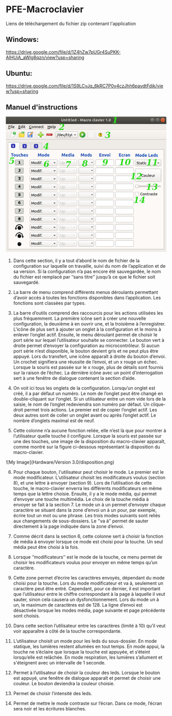 # PFE-Macroclavier

Liens de téléchargement du fichier zip contenant l'application

## __Windows:__ 
https://drive.google.com/file/d/1Z4hZw7pUGr4SuPKK-AIHUiA_aWlg8qzn/view?usp=sharing

## __Ubuntu:__
https://drive.google.com/file/d/1S9LCvJq_6kRC7P0y4czJhh6paydtFdjk/view?usp=sharing

## __Manuel d'instructions__


![My Image](Software/Pictures/macro-clavier.png)


1. Dans cette section, il y a tout d’abord le nom de fichier de la configuration sur laquelle on travaille, suivi du nom de l’application et de sa version. Si la configuration n’a pas encore été sauvegardée, le nom du fichier est remplacé par ‘’sans titre’’ jusqu’à ce que le fichier soit sauvegardé.

2. La barre de menu comprend différents menus déroulants permettant d’avoir accès à toutes les fonctions disponibles dans l’application. Les fonctions sont classées par types. 

3. La barre d’outils comprend des raccourcis pour les actions utilisées les plus fréquemment. La première icône sert à créer une nouvelle configuration, la deuxième à en ouvrir une, et la troisième à l’enregistrer. L'icône de plus sert à ajouter un onglet à la configuration et le moins à enlever l’onglet actif. Ensuite, le menu déroulant permet de choisir le port série sur lequel l’utilisateur souhaite se connecter. Le bouton vert à droite permet d’envoyer la configuration au microcontrôleur. Si aucun port série n’est disponible, le bouton devient gris et ne peut plus être appuyé. Lors du transfert, une icône apparaît à droite du bouton d’envoi. Un crochet signifiera une réussite de l’envoi, et un x rouge un échec. Lorsque la souris est passée sur le x rouge, plus de détails sont fournis sur la raison de l’échec. La dernière icône avec un point d’interrogation sert à une fenêtre de dialogue contenant la section d’aide.

4. On voit ici tous les onglets de la configuration. Lorsqu’un onglet est créé, il a par défaut un numéro. Le nom de l’onglet peut être changé en double-cliquant sur l’onglet. Si un utilisateur entre un nom vide lors de la saisie, le nom de l’onglet redeviendra son numéro par défaut. Un clique-droit permet trois actions. Le premier est de copier l’onglet actif. Les deux autres sont de coller un onglet avant ou après l’onglet actif. Le nombre d’onglets maximal est de neuf.

5. Cette colonne n’a aucune fonction reliée, elle n’est là que pour montrer à l’utilisateur quelle touche il configure. Lorsque la souris est passée sur une des touches, une image de la disposition du macro-clavier apparaît, comme montré sur la figure ci-dessous représentant la disposition du macro-clavier.


![My Image](Hardware/Version 3.0/disposition.png)


6. Pour chaque bouton, l'utilisateur peut choisir le mode. Le premier est le mode modificateur. L’utilisateur choisit les modificateurs voulus (section 8), et une lettre à envoyer (section 9). Lors de l’utilisation de cette touche, le macro-clavier enverra les différents modificateurs en même temps que la lettre choisie. Ensuite, il y a le mode média, qui permet d’envoyer une touche multimédia. Le choix de la touche média à envoyer se fait à la section 7. Le mode un à un permet d’envoyer chaque caractère se situant dans la zone d’envoi un à un pour, par exemple, écrire tout un mot ou une phrase. Les trois modes suivants sont reliés aux changements de sous-dossiers. Le ‘’va à’’ permet de sauter directement à la page indiquée dans la zone d’envoi.

7. Comme décrit dans la section 6, cette colonne sert à choisir la fonction de média à envoyer lorsque ce mode est choisi pour la touche. Un seul média peut être choisi à la fois.

8. Lorsque ‘’modificateurs’’ est le mode de la touche, ce menu permet de choisir les modificateurs voulus pour envoyer en même temps qu’un caractère.

9. Cette zone permet d’écrire les caractères envoyés, dépendant du mode choisi pour la touche. Lors du mode modificateur et va à, seulement un caractère peut être entré. Cependant, pour ce dernier, il est important que l’utilisateur entre le chiffre correspondant à la page à laquelle il veut sauter, sinon cela causera un dysfonctionnement.  Lors du mode un à un, le maximum de caractères est de 128. La ligne d’envoi est désactivée lorsque les modes média, page suivante et page précédente sont choisis.

10. Dans cette section l’utilisateur entre les caractères (limité à 10) qu’il veut voir apparaître à côté de la touche correspondante.
11. L’utilisateur choisit un mode pour les leds du sous-dossier. En mode statique, les lumières restent allumées en tout temps. En mode appui, la touche ne s’éclaire que lorsque la touche est appuyée, et s’éteint lorsqu’elle est relâchée. En mode respiration, les lumières s’allument et s'éteignent avec un intervalle de 1 seconde.

12. Permet à l’utilisateur de choisir la couleur des leds. Lorsque le bouton est appuyé, une fenêtre de dialogue apparaît et permet de choisir une couleur. Le bouton deviendra la couleur choisie.

13. Permet de choisir l’intensité des leds.

14. Permet de mettre le mode contraste sur l’écran. Dans ce mode, l’écran sera noir et les écritures blanches.

